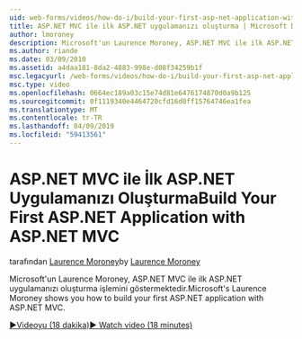 ```yaml
---
uid: web-forms/videos/how-do-i/build-your-first-asp-net-application-with-asp-net-mvc
title: ASP.NET MVC ile ilk ASP.NET uygulamanızı oluşturma | Microsoft Docs
author: lmoroney
description: Microsoft'un Laurence Moroney, ASP.NET MVC ile ilk ASP.NET uygulamanızı oluşturma işlemini göstermektedir.
ms.author: riande
ms.date: 03/09/2010
ms.assetid: a4daa181-8da2-4883-998e-d08f34259b1f
msc.legacyurl: /web-forms/videos/how-do-i/build-your-first-asp-net-application-with-asp-net-mvc
msc.type: video
ms.openlocfilehash: 0664ec189a03c15e74d81e6476174870d0a9b125
ms.sourcegitcommit: 0f1119340e4464720cfd16d0ff15764746ea1fea
ms.translationtype: MT
ms.contentlocale: tr-TR
ms.lasthandoff: 04/09/2019
ms.locfileid: "59413561"
---
```

# <a name="build-your-first-aspnet-application-with-aspnet-mvc"></a><span data-ttu-id="644f6-103">ASP.NET MVC ile İlk ASP.NET Uygulamanızı Oluşturma</span><span class="sxs-lookup"><span data-stu-id="644f6-103">Build Your First ASP.NET Application with ASP.NET MVC</span></span>

<span data-ttu-id="644f6-104">tarafından [Laurence Moroney](https://github.com/lmoroney)</span><span class="sxs-lookup"><span data-stu-id="644f6-104">by [Laurence Moroney](https://github.com/lmoroney)</span></span>

<span data-ttu-id="644f6-105">Microsoft'un Laurence Moroney, ASP.NET MVC ile ilk ASP.NET uygulamanızı oluşturma işlemini göstermektedir.</span><span class="sxs-lookup"><span data-stu-id="644f6-105">Microsoft's Laurence Moroney shows you how to build your first ASP.NET application with ASP.NET MVC.</span></span>

[<span data-ttu-id="644f6-106">&#9654;Videoyu (18 dakika)</span><span class="sxs-lookup"><span data-stu-id="644f6-106">&#9654; Watch video (18 minutes)</span></span>](https://channel9.msdn.com/Blogs/ASP-NET-Site-Videos/build-your-first-asp-net-application-with-asp-net-mvc)
